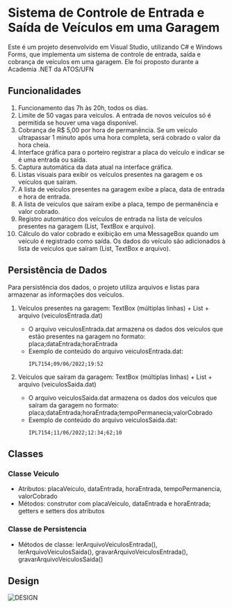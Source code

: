 # Sistema de Controle de Entrada e Saída de Veículos em uma Garagem

Este é um projeto desenvolvido em Visual Studio, utilizando C# e Windows Forms, que implementa um sistema de controle de entrada, saída e cobrança de veículos em uma garagem. Ele foi proposto durante a Academia .NET da ATOS/UFN

## Funcionalidades

1. Funcionamento das 7h às 20h, todos os dias.
2. Limite de 50 vagas para veículos. A entrada de novos veículos só é permitida se houver uma vaga disponível.
3. Cobrança de R$ 5,00 por hora de permanência. Se um veículo ultrapassar 1 minuto após uma hora completa, será cobrado o valor da hora cheia.
4. Interface gráfica para o porteiro registrar a placa do veículo e indicar se é uma entrada ou saída.
5. Captura automática da data atual na interface gráfica.
6. Listas visuais para exibir os veículos presentes na garagem e os veículos que saíram.
7. A lista de veículos presentes na garagem exibe a placa, data de entrada e hora de entrada.
8. A lista de veículos que saíram exibe a placa, tempo de permanência e valor cobrado.
9. Registro automático dos veículos de entrada na lista de veículos presentes na garagem (List, TextBox e arquivo).
10. Cálculo do valor cobrado e exibição em uma MessageBox quando um veículo é registrado como saída. Os dados do veículo são adicionados à lista de veículos que saíram (List, TextBox e arquivo).

## Persistência de Dados

Para persistência dos dados, o projeto utiliza arquivos e listas para armazenar as informações dos veículos.

1. Veículos presentes na garagem: TextBox (múltiplas linhas) + List<Veiculos> + arquivo (veiculosEntrada.dat)
   - O arquivo veiculosEntrada.dat armazena os dados dos veículos que estão presentes na garagem no formato:
     placa;dataEntrada;horaEntrada
   - Exemplo de conteúdo do arquivo veiculosEntrada.dat:
     ```
     IPL7154;09/06/2022;19:52
     ```

2. Veículos que saíram da garagem: TextBox (múltiplas linhas) + List<Veiculos> + arquivo (veiculosSaida.dat)
   - O arquivo veiculosSaida.dat armazena os dados dos veículos que saíram da garagem no formato:
     placa;dataEntrada;horaEntrada;tempoPermanecia;valorCobrado
   - Exemplo de conteúdo do arquivo veiculosSaida.dat:
     ```
     IPL7154;11/06/2022;12:34;62;10
     ```

## Classes

### Classe Veiculo
- Atributos: placaVeiculo, dataEntrada, horaEntrada, tempoPermanencia, valorCobrado
- Métodos: construtor com placaVeiculo, dataEntrada e horaEntrada; getters e setters dos atributos

### Classe de Persistencia
- Métodos de classe: lerArquivoVeiculosEntrada(), lerArquivoVeiculosSaida(), gravarArquivoVeiculosEntrada(), gravarArquivoVeiculosSaida()
   
## Design
![DESIGN](https://github.com/Gahbr/Gestao-de-Estacionamento-WinForms/assets/80289718/8e4818f7-5ddd-4456-9628-a94eb0872448)
